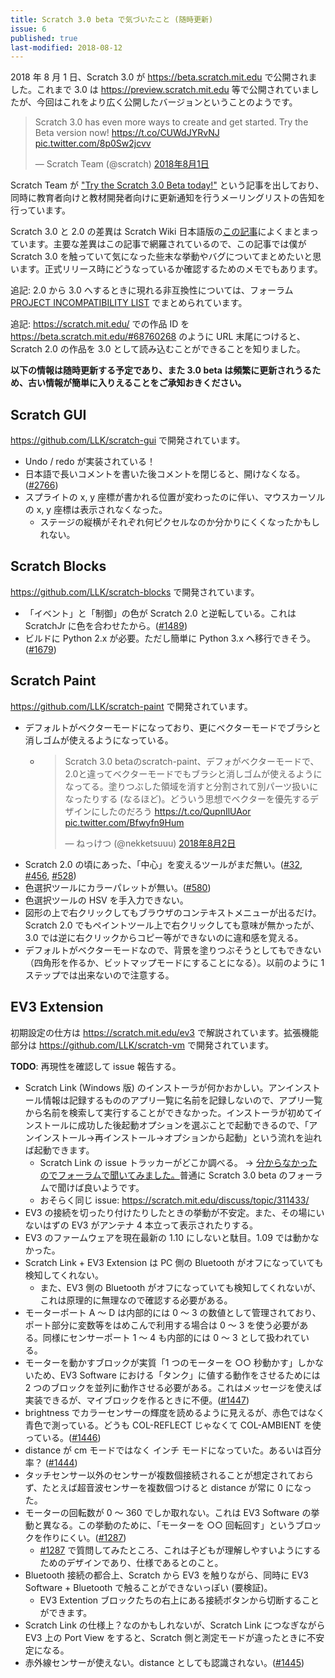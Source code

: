 ```yaml
---
title: Scratch 3.0 beta で気づいたこと (随時更新)
issue: 6
published: true
last-modified: 2018-08-12
---
```


2018 年 8 月 1 日、Scratch 3.0 が <https://beta.scratch.mit.edu> で公開されました。これまで 3.0 は <https://preview.scratch.mit.edu> 等で公開されていましたが、今回はこれをより広く公開したバージョンということのようです。

<blockquote class="twitter-tweet" data-lang="ja"><p lang="en" dir="ltr">Scratch 3.0 has even more ways to create and get started. Try the Beta version now! <a href="https://t.co/CUWdJYRvNJ">https://t.co/CUWdJYRvNJ</a> <a href="https://t.co/8p0Sw2jcvv">pic.twitter.com/8p0Sw2jcvv</a></p>&mdash; Scratch Team (@scratch) <a href="https://twitter.com/scratch/status/1024701450813890560?ref_src=twsrc%5Etfw">2018年8月1日</a></blockquote>
<script async src="https://platform.twitter.com/widgets.js" charset="utf-8"></script>

Scratch Team が ["Try the Scratch 3.0 Beta today!"](https://medium.com/scratchteam-blog/try-the-scratch-3-0-beta-today-b50a05d63348) という記事を出しており、同時に教育者向けと教材開発者向けに更新通知を行うメーリングリストの告知を行っています。

Scratch 3.0 と 2.0 の差異は Scratch Wiki 日本語版の[この記事](https://ja.scratch-wiki.info/wiki/Scratch_3.0)によくまとまっています。主要な差異はこの記事で網羅されているので、この記事では僕が Scratch 3.0 を触っていて気になった些末な挙動やバグについてまとめたいと思います。正式リリース時にどうなっているか確認するためのメモでもあります。

追記: 2.0 から 3.0 へするときに現れる非互換性については、フォーラム [PROJECT INCOMPATIBILITY LIST](https://scratch.mit.edu/discuss/topic/308114/) でまとめられています。

追記: <https://scratch.mit.edu/> での作品 ID を <https://beta.scratch.mit.edu/#68760268> のように URL 末尾につけると、Scratch 2.0 の作品を 3.0 として読み込むことができることを知りました。

**以下の情報は随時更新する予定であり、また 3.0 beta は頻繁に更新されうるため、古い情報が簡単に入りえることをご承知おきください。**

## Scratch GUI

<https://github.com/LLK/scratch-gui> で開発されています。

* Undo / redo が実装されている！
* 日本語で長いコメントを書いた後コメントを閉じると、開けなくなる。([#2766](https://github.com/LLK/scratch-gui/issues/2766))
* スプライトの x, y 座標が書かれる位置が変わったのに伴い、マウスカーソルの x, y 座標は表示されなくなった。
    * ステージの縦横がそれぞれ何ピクセルなのか分かりにくくなったかもしれない。

## Scratch Blocks

<https://github.com/LLK/scratch-blocks> で開発されています。

* 「イベント」と「制御」の色が Scratch 2.0 と逆転している。これは ScratchJr に色を合わせたから。([#1489](https://github.com/LLK/scratch-blocks/issues/1489))
* ビルドに Python 2.x が必要。ただし簡単に Python 3.x へ移行できそう。([#1679](https://github.com/LLK/scratch-blocks/issues/1679))

## Scratch Paint

<https://github.com/LLK/scratch-paint> で開発されています。

* デフォルトがベクターモードになっており、更にベクターモードでブラシと消しゴムが使えるようになっている。
    * <blockquote class="twitter-tweet" data-lang="ja"><p lang="ja" dir="ltr">Scratch 3.0 betaのscratch-paint、デフォがベクターモードで、2.0と違ってベクターモードでもブラシと消しゴムが使えるようになってる。塗りつぶした領域を消すと分割されて別パーツ扱いになったりする (なるほど)。どういう思想でベクターを優先するデザインにしたのだろう <a href="https://t.co/QupnIlUAor">https://t.co/QupnIlUAor</a> <a href="https://t.co/Bfwyfn9Hum">pic.twitter.com/Bfwyfn9Hum</a></p>&mdash; ねっけつ (@nekketsuuu) <a href="https://twitter.com/nekketsuuu/status/1024961881197305856?ref_src=twsrc%5Etfw">2018年8月2日</a></blockquote><script async src="https://platform.twitter.com/widgets.js" charset="utf-8"></script>
* Scratch 2.0 の頃にあった、「中心」を変えるツールがまだ無い。([#32](https://github.com/LLK/scratch-paint/issues/32), [#456](https://github.com/LLK/scratch-paint/issues/456), [#528](https://github.com/LLK/scratch-paint/issues/528))
* 色選択ツールにカラーパレットが無い。([#580](https://github.com/LLK/scratch-paint/issues/580))
* 色選択ツールの HSV を手入力できない。
* 図形の上で右クリックしてもブラウザのコンテキストメニューが出るだけ。Scratch 2.0 でもペイントツール上で右クリックしても意味が無かったが、3.0 では逆に右クリックからコピー等ができないのに違和感を覚える。
* デフォルトがベクターモードなので、背景を塗りつぶそうとしてもできない（四角形を作るか、ビットマップモードにすることになる）。以前のように 1 ステップでは出来ないので注意する。

## EV3 Extension

初期設定の仕方は <https://scratch.mit.edu/ev3> で解説されています。拡張機能部分は <https://github.com/LLK/scratch-vm> で開発されています。

**TODO**: 再現性を確認して issue 報告する。

* Scratch Link (Windows 版) のインストーラが何かおかしい。アンインストール情報は記録するもののアプリ一覧に名前を記録しないので、アプリ一覧から名前を検索して実行することができなかった。インストーラが初めてインストールに成功した後起動オプションを選ぶことで起動できるので、「アンインストール→再インストール→オプションから起動」という流れを辿れば起動できます。
    * Scratch Link の issue トラッカーがどこか調べる。 → [分からなかったのでフォーラムで聞いてみました。](https://scratch.mit.edu/discuss/topic/311652/)普通に Scratch 3.0 beta のフォーラムで聞けば良いようです。
    * おそらく同じ issue: https://scratch.mit.edu/discuss/topic/311433/
* EV3 の接続を切ったり付けたりしたときの挙動が不安定。また、その場にいないはずの EV3 がアンテナ 4 本立って表示されたりする。
* EV3 のファームウェアを現在最新の 1.10 にしないと駄目。1.09 では動かなかった。    
* Scratch Link + EV3 Extension は PC 側の Bluetooth がオフになっていても検知してくれない。
    * また、EV3 側の Bluetooth がオフになっていても検知してくれないが、これは原理的に無理なので確認する必要がある。
* モーターポート A ～ D は内部的には 0 ～ 3 の数値として管理されており、ポート部分に変数等をはめこんで利用する場合は 0 ～ 3 を使う必要がある。同様にセンサーポート 1 ～ 4 も内部的には 0 ～ 3 として扱われている。
* モーターを動かすブロックが実質「1 つのモーターを ○○ 秒動かす」しかないため、EV3 Software における「タンク」に値する動作をさせるためには 2 つのブロックを並列に動作させる必要がある。これはメッセージを使えば実装できるが、マイブロックを作るときに不便。([#1447](https://github.com/LLK/scratch-vm/issues/1447))
* brightness でカラーセンサーの輝度を読めるように見えるが、赤色ではなく青色で測っている。どうも COL-REFLECT じゃなくて COL-AMBIENT を使っている。([#1446](https://github.com/LLK/scratch-vm/issues/1446))
* distance が cm モードではなく インチ モードになっていた。あるいは百分率？ ([#1444](https://github.com/LLK/scratch-vm/issues/1444))
* タッチセンサー以外のセンサーが複数個接続されることが想定されておらず、たとえば超音波センサーを複数個つけると distance が常に 0 になった。
* モーターの回転数が 0 ～ 360 でしか取れない。これは EV3 Software の挙動と異なる。この挙動のために、「モーターを ○○ 回転回す」というブロックを作りにくい。([#1287](https://github.com/LLK/scratch-vm/issues/1287))
    * [#1287](https://github.com/LLK/scratch-vm/issues/1287) で質問してみたところ、これは子どもが理解しやすいようにするためのデザインであり、仕様であるとのこと。
* Bluetooth 接続の都合上、Scratch から EV3 を触りながら、同時に EV3 Software + Bluetooth で触ることができないっぽい (要検証)。
    * EV3 Extention ブロックたちの右上にある接続ボタンから切断することができます。
* Scratch Link の仕様上？なのかもしれないが、Scratch Link につなぎながら EV3 上の Port View をすると、Scratch 側と測定モードが違ったときに不安定になる。
* 赤外線センサーが使えない。distance としても認識されない。([#1445](https://github.com/LLK/scratch-vm/issues/1445))
